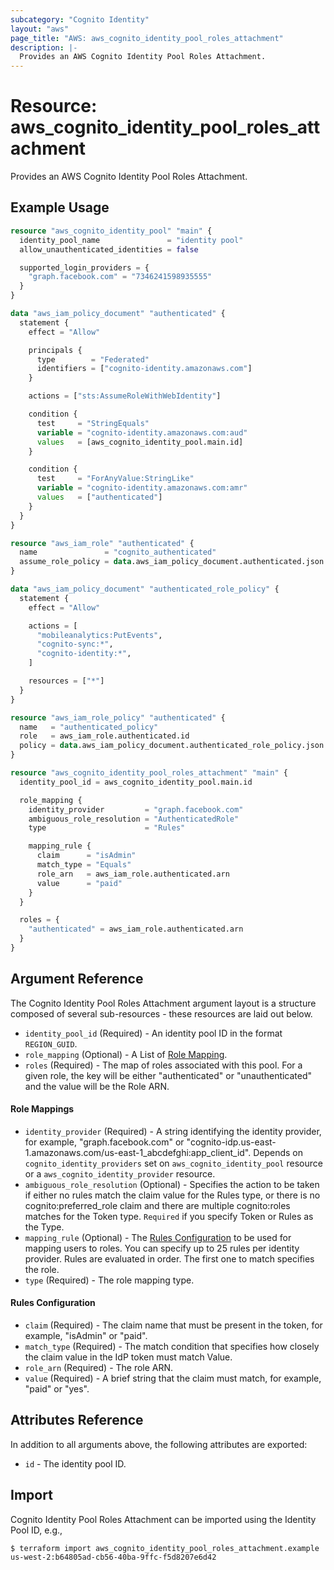 ```yaml
---
subcategory: "Cognito Identity"
layout: "aws"
page_title: "AWS: aws_cognito_identity_pool_roles_attachment"
description: |-
  Provides an AWS Cognito Identity Pool Roles Attachment.
---
```


# Resource: aws_cognito_identity_pool_roles_attachment

Provides an AWS Cognito Identity Pool Roles Attachment.

## Example Usage

```terraform
resource "aws_cognito_identity_pool" "main" {
  identity_pool_name               = "identity pool"
  allow_unauthenticated_identities = false

  supported_login_providers = {
    "graph.facebook.com" = "7346241598935555"
  }
}

data "aws_iam_policy_document" "authenticated" {
  statement {
    effect = "Allow"

    principals {
      type        = "Federated"
      identifiers = ["cognito-identity.amazonaws.com"]
    }

    actions = ["sts:AssumeRoleWithWebIdentity"]

    condition {
      test     = "StringEquals"
      variable = "cognito-identity.amazonaws.com:aud"
      values   = [aws_cognito_identity_pool.main.id]
    }

    condition {
      test     = "ForAnyValue:StringLike"
      variable = "cognito-identity.amazonaws.com:amr"
      values   = ["authenticated"]
    }
  }
}

resource "aws_iam_role" "authenticated" {
  name               = "cognito_authenticated"
  assume_role_policy = data.aws_iam_policy_document.authenticated.json
}

data "aws_iam_policy_document" "authenticated_role_policy" {
  statement {
    effect = "Allow"

    actions = [
      "mobileanalytics:PutEvents",
      "cognito-sync:*",
      "cognito-identity:*",
    ]

    resources = ["*"]
  }
}

resource "aws_iam_role_policy" "authenticated" {
  name   = "authenticated_policy"
  role   = aws_iam_role.authenticated.id
  policy = data.aws_iam_policy_document.authenticated_role_policy.json
}

resource "aws_cognito_identity_pool_roles_attachment" "main" {
  identity_pool_id = aws_cognito_identity_pool.main.id

  role_mapping {
    identity_provider         = "graph.facebook.com"
    ambiguous_role_resolution = "AuthenticatedRole"
    type                      = "Rules"

    mapping_rule {
      claim      = "isAdmin"
      match_type = "Equals"
      role_arn   = aws_iam_role.authenticated.arn
      value      = "paid"
    }
  }

  roles = {
    "authenticated" = aws_iam_role.authenticated.arn
  }
}
```

## Argument Reference

The Cognito Identity Pool Roles Attachment argument layout is a structure composed of several sub-resources - these resources are laid out below.

* `identity_pool_id` (Required) - An identity pool ID in the format `REGION_GUID`.
* `role_mapping` (Optional) - A List of [Role Mapping](#role-mappings).
* `roles` (Required) - The map of roles associated with this pool. For a given role, the key will be either "authenticated" or "unauthenticated" and the value will be the Role ARN.

#### Role Mappings

* `identity_provider` (Required) - A string identifying the identity provider, for example, "graph.facebook.com" or "cognito-idp.us-east-1.amazonaws.com/us-east-1_abcdefghi:app_client_id". Depends on `cognito_identity_providers` set on `aws_cognito_identity_pool` resource or a `aws_cognito_identity_provider` resource.
* `ambiguous_role_resolution` (Optional) - Specifies the action to be taken if either no rules match the claim value for the Rules type, or there is no cognito:preferred_role claim and there are multiple cognito:roles matches for the Token type. `Required` if you specify Token or Rules as the Type.
* `mapping_rule` (Optional) - The [Rules Configuration](#rules-configuration) to be used for mapping users to roles. You can specify up to 25 rules per identity provider. Rules are evaluated in order. The first one to match specifies the role.
* `type` (Required) - The role mapping type.

#### Rules Configuration

* `claim` (Required) - The claim name that must be present in the token, for example, "isAdmin" or "paid".
* `match_type` (Required) - The match condition that specifies how closely the claim value in the IdP token must match Value.
* `role_arn` (Required) - The role ARN.
* `value` (Required) - A brief string that the claim must match, for example, "paid" or "yes".

## Attributes Reference

In addition to all arguments above, the following attributes are exported:

* `id` - The identity pool ID.

## Import

Cognito Identity Pool Roles Attachment can be imported using the Identity Pool ID, e.g.,

```
$ terraform import aws_cognito_identity_pool_roles_attachment.example us-west-2:b64805ad-cb56-40ba-9ffc-f5d8207e6d42
```
